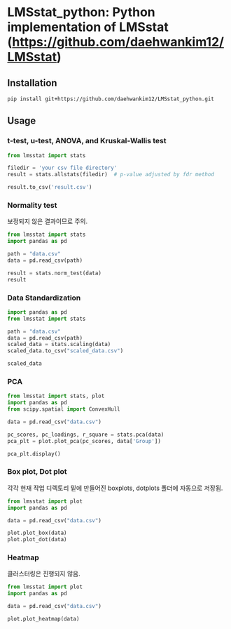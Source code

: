 # LMSstat_python: Python implementation of LMSstat (<https://github.com/daehwankim12/LMSstat>)

## Installation

```bash
pip install git+https://github.com/daehwankim12/LMSstat_python.git
```

## Usage

### t-test, u-test, ANOVA, and Kruskal-Wallis test

```python
from lmsstat import stats

filedir = 'your csv file directory'
result = stats.allstats(filedir)  # p-value adjusted by fdr method

result.to_csv('result.csv')
```

### Normality test

보정되지 않은 결과이므로 주의.

```python
from lmsstat import stats
import pandas as pd

path = "data.csv"
data = pd.read_csv(path)

result = stats.norm_test(data)
result
```

### Data Standardization

```python
import pandas as pd
from lmsstat import stats

path = "data.csv"
data = pd.read_csv(path)
scaled_data = stats.scaling(data)
scaled_data.to_csv("scaled_data.csv")

scaled_data
```

### PCA

```python
from lmsstat import stats, plot
import pandas as pd
from scipy.spatial import ConvexHull

data = pd.read_csv("data.csv")

pc_scores, pc_loadings, r_square = stats.pca(data)
pca_plt = plot.plot_pca(pc_scores, data['Group'])

pca_plt.display()
```

### Box plot, Dot plot

각각 현재 작업 디렉토리 밑에 만들어진 boxplots, dotplots 폴더에 자동으로 저장됨.

```python
from lmsstat import plot
import pandas as pd

data = pd.read_csv("data.csv")

plot.plot_box(data)
plot.plot_dot(data)
```

### Heatmap

클러스터링은 진행되지 않음.

```python
from lmsstat import plot
import pandas as pd

data = pd.read_csv("data.csv")

plot.plot_heatmap(data)
```
